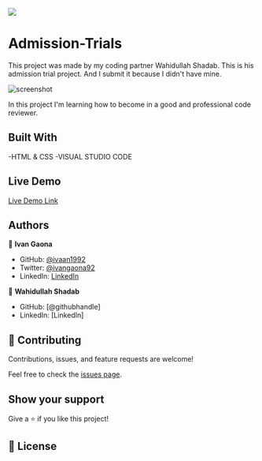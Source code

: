 ![](https://img.shields.io/badge/Microverse-blueviolet)

# Admission-Trials

This project was made by my coding partner Wahidullah Shadab. 
This is his admission trial project. And I submit it because I didn't have mine. 



![screenshot](https://user-images.githubusercontent.com/73128809/130481879-042e462a-a0f0-4876-baf7-55c48f8b7726.png)



In this project I'm learning how to become in a good and professional code reviewer. 

## Built With

-HTML & CSS
-VISUAL STUDIO CODE

## Live Demo


[Live Demo Link](https://ivaan1992.github.io/Admission-Trials/)




## Authors

👤 **Ivan Gaona**

- GitHub: [@ivaan1992](https://github.com/ivaan1992)
- Twitter: [@ivangaona92](https://twitter.com/ivangaona92)
- LinkedIn: [LinkedIn](https://www.linkedin.com/in/ivan-linares-gaona/)

👤 **Wahidullah Shadab**

- GitHub: [@githubhandle]
- LinkedIn: [LinkedIn]

## 🤝 Contributing

Contributions, issues, and feature requests are welcome!

Feel free to check the [issues page](../../issues/).

## Show your support

Give a ⭐️ if you like this project!



## 📝 License


